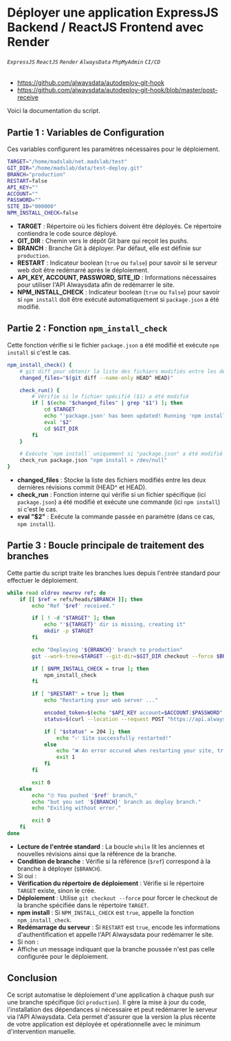 # Déployer une application ExpressJS Backend / ReactJS Frontend avec Render

###### `ExpressJS` `ReactJS` `Render` `AlwaysData` `PhpMyAdmin` `CI/CD`

- <https://github.com/alwaysdata/autodeploy-git-hook>
- <https://github.com/alwaysdata/autodeploy-git-hook/blob/master/post-receive>

Voici la documentation du script.

## Partie 1 : Variables de Configuration

Ces variables configurent les paramètres nécessaires pour le déploiement.

```bash
TARGET="/home/madslab/net.madslab/test"
GIT_DIR="/home/madslab/data/test-deploy.git"
BRANCH="production"
RESTART=false
API_KEY=""
ACCOUNT=""
PASSWORD=""
SITE_ID="000000"
NPM_INSTALL_CHECK=false
```

- **TARGET** : Répertoire où les fichiers doivent être déployés. Ce répertoire contiendra le code source déployé.
- **GIT_DIR** : Chemin vers le dépôt Git bare qui reçoit les pushs.
- **BRANCH** : Branche Git à déployer. Par défaut, elle est définie sur `production`.
- **RESTART** : Indicateur boolean (`true` ou `false`) pour savoir si le serveur web doit être redémarré après le déploiement.
- **API_KEY, ACCOUNT, PASSWORD, SITE_ID** : Informations nécessaires pour utiliser l'API Alwaysdata afin de redémarrer le site.
- **NPM_INSTALL_CHECK** : Indicateur boolean (`true` ou `false`) pour savoir si `npm install` doit être exécuté automatiquement si `package.json` a été modifié.

## Partie 2 : Fonction `npm_install_check`

Cette fonction vérifie si le fichier `package.json` a été modifié et exécute `npm install` si c'est le cas.

```bash
npm_install_check() {
    # git diff pour obtenir la liste des fichiers modifiés entre les deux dernières révisions
    changed_files="$(git diff --name-only HEAD^ HEAD)"

    check_run() {
        # Vérifie si le fichier spécifié ($1) a été modifié
        if [ $(echo "$changed_files" | grep "$1") ]; then
            cd $TARGET
            echo "'package.json' has been updated! Running 'npm install' automatically for you..."
            eval "$2"
            cd $GIT_DIR
        fi
    }

    # Exécute `npm install` uniquement si "package.json" a été modifié
    check_run package.json "npm install > /dev/null"
}
```

- **changed_files** : Stocke la liste des fichiers modifiés entre les deux dernières révisions commit (HEAD^ et HEAD).
- **check_run** : Fonction interne qui vérifie si un fichier spécifique (ici `package.json`) a été modifié et exécute une commande (ici `npm install`) si c'est le cas.
- **eval "$2"** : Exécute la commande passée en paramètre (dans ce cas, `npm install`).

## Partie 3 : Boucle principale de traitement des branches

Cette partie du script traite les branches lues depuis l'entrée standard pour effectuer le déploiement.

```bash
while read oldrev newrev ref; do
    if [[ $ref = refs/heads/$BRANCH ]]; then
        echo "Ref '$ref' received."

        if [ ! -d "$TARGET" ]; then
            echo "'${TARGET}' dir is missing, creating it"
            mkdir -p $TARGET
        fi

        echo "Deploying '${BRANCH}' branch to production"
        git --work-tree=$TARGET --git-dir=$GIT_DIR checkout --force $BRANCH

        if [ $NPM_INSTALL_CHECK = true ]; then
            npm_install_check
        fi

        if [ "$RESTART" = true ]; then
            echo "Restarting your web server ..."

            encoded_token=$(echo "$API_KEY account=$ACCOUNT:$PASSWORD" | base64 -w 0)
            status=$(curl --location --request POST "https://api.alwaysdata.com/v1/site/${SITE_ID}/restart/" --header "Authorization: Basic $encoded_token" --write-out '%{http_code}' --silent)

            if [ "$status" = 204 ]; then
                echo "✅ Site successfully restarted!"
            else
                echo "❌ An error occured when restarting your site, try to restart it manually"
                exit 1
            fi
        fi

        exit 0
    else
        echo "🙄 You pushed '$ref' branch,"
        echo "but you set '${BRANCH}' branch as deploy branch."
        echo "Exiting without error."

        exit 0
    fi
done
```

- **Lecture de l'entrée standard** : La boucle `while` lit les anciennes et nouvelles révisions ainsi que la référence de la branche.
- **Condition de branche** : Vérifie si la référence (`$ref`) correspond à la branche à déployer (`$BRANCH`).
- Si oui :
- **Vérification du répertoire de déploiement** : Vérifie si le répertoire `TARGET` existe, sinon le crée.
- **Déploiement** : Utilise `git checkout --force` pour forcer le checkout de la branche spécifiée dans le répertoire `TARGET`.
- **npm install** : Si `NPM_INSTALL_CHECK` est `true`, appelle la fonction `npm_install_check`.
- **Redémarrage du serveur** : Si `RESTART` est `true`, encode les informations d'authentification et appelle l'API Alwaysdata pour redémarrer le site.
- Si non :
- Affiche un message indiquant que la branche poussée n'est pas celle configurée pour le déploiement.

## Conclusion

Ce script automatise le déploiement d'une application à chaque push sur une branche spécifique (ici `production`). Il gère la mise à jour du code, l'installation des dépendances si nécessaire et peut redémarrer le serveur via l'API Alwaysdata. Cela permet d'assurer que la version la plus récente de votre application est déployée et opérationnelle avec le minimum d'intervention manuelle.
